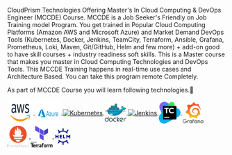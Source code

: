 CloudPrism Technologies Offering Master's In Cloud Computing & DevOps Engineer (MCCDE) Course. MCCDE is a  Job Seeker's Friendly on Job Training model Program. You get trained in Popular Cloud Computing Platforms (Amazon AWS and Microsoft Azure) and Market Demand DevOps Tools (Kubernetes, Docker, Jenkins, TeamCity, Terraform, Ansible, Grafana, Prometheus, Loki, Maven, Git/GitHub, Helm and few more) + add-on good to have skill courses + industry readiness soft skills. This is a Master course that makes you master in Cloud Computing Technologies and DevOps Tools. This MCCDE Training happens in real-time use cases and Architecture Based. You can take this program remote Completely.


As part of MCCDE Course you will learn following technologies.👋

<a href="https://aws.amazon.com" target="blank">
<img align="center" src="/course_images/Amazon_Web_Services-Logo.wine.svg" alt="AWS" height="60" width="60" />
</a>
<a href="https://azure.microsoft.com/en-in/" target="blank">
<img align="center" src="/course_images/Microsoft_Azure-Logo.wine.svg" alt="Azure" height="60" width="60" />
</a>
<a href="https://kubernetes.io" target="blank">
<img align="center" src="https://www.vectorlogo.zone/logos/kubernetes/kubernetes-icon.svg" alt="Kubernetes" height="50" width="50" />
</a>
<a href="https://www.docker.com/" target="blank">
<img align="center" src="https://raw.githubusercontent.com/devicons/devicon/master/icons/docker/docker-original-wordmark.svg" alt="Docker" height="50" width="50" />
</a>
<a href="https://www.jenkins.io" target="blank">
<img align="center" src="https://www.vectorlogo.zone/logos/jenkins/jenkins-icon.svg" alt="Jenkins" height="50" width="50" />
</a>
<a href="https://www.jetbrains.com/teamcity/" target="blank">
<img align="center" src="/course_images/teamcity.png" alt="teamcity" height="50" width="50" />
</a>
<a href="https://grafana.com/" target="blank">
<img align="center" src="https://github.com/devicons/devicon/blob/master/icons/grafana/grafana-original-wordmark.svg" alt="Grafana" height="50" width="50" />
</a>
<a href="https://prometheus.io/" target="blank">
<img align="center" src="https://github.com/devicons/devicon/blob/master/icons/prometheus/prometheus-original-wordmark.svg" alt="Prometheus" height="50" width="50" />
</a>
<a href="https://www.terraform.io/" target="blank">
<img align="center" src="https://github.com/devicons/devicon/blob/master/icons/terraform/terraform-original-wordmark.svg" alt="Terraform" height="50" width="50" />
</a>
<a href="https://helm.sh/" target="blank">
<img align="center" src="/course_images/helm.png" alt="Helm" height="40" width="40" />
</a>
